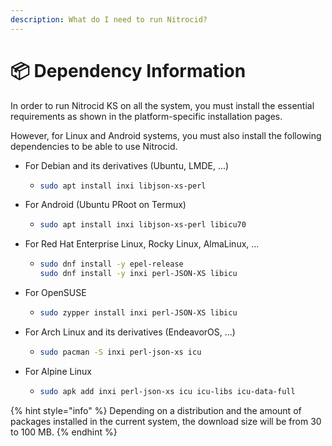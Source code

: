 ```yaml
---
description: What do I need to run Nitrocid?
---
```


# 📦 Dependency Information

In order to run Nitrocid KS on all the system, you must install the essential requirements as shown in the platform-specific installation pages.

However, for Linux and Android systems, you must also install the following dependencies to be able to use Nitrocid.

* For Debian and its derivatives (Ubuntu, LMDE, ...)
  * ```sh
    sudo apt install inxi libjson-xs-perl
    ```
* For Android (Ubuntu PRoot on Termux)
  * ```sh
    sudo apt install inxi libjson-xs-perl libicu70
    ```
* For Red Hat Enterprise Linux, Rocky Linux, AlmaLinux, ...
  * ```sh
    sudo dnf install -y epel-release
    sudo dnf install -y inxi perl-JSON-XS libicu
    ```
* For OpenSUSE
  * ```sh
    sudo zypper install inxi perl-JSON-XS libicu
    ```
* For Arch Linux and its derivatives (EndeavorOS, ...)
  * ```sh
    sudo pacman -S inxi perl-json-xs icu
    ```
* For Alpine Linux
  * ```sh
    sudo apk add inxi perl-json-xs icu icu-libs icu-data-full
    ```

{% hint style="info" %}
Depending on a distribution and the amount of packages installed in the current system, the download size will be from 30 to 100 MB.
{% endhint %}
